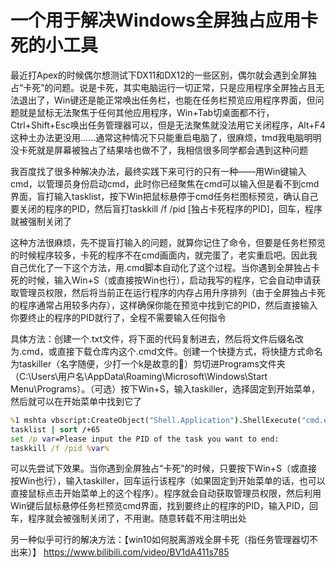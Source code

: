 # 一个用于解决Windows全屏独占应用卡死的小工具

最近打Apex的时候偶尔想测试下DX11和DX12的一些区别，偶尔就会遇到全屏独占“卡死”的问题。说是卡死，其实电脑运行一切正常，只是应用程序全屏独占且无法退出了，Win键还是能正常唤出任务栏，也能在任务栏预览应用程序界面，但问题就是鼠标无法聚焦于任何其他应用程序，Win+Tab切桌面都不行，Ctrl+Shift+Esc唤出任务管理器可以，但是无法聚焦就没法用它关闭程序，Alt+F4这种土办法更没用……通常这种情况下只能重启电脑了，很麻烦，tmd我电脑明明没卡死就是屏幕被独占了结果啥也做不了，我相信很多同学都会遇到这种问题

我百度找了很多种解决办法，最终实践下来可行的只有一种——用Win键输入cmd，以管理员身份启动cmd，此时你已经聚焦在cmd可以输入但是看不到cmd界面，盲打输入tasklist，按下Win把鼠标悬停于cmd任务栏图标预览，确认自己要关闭的程序的PID，然后盲打taskkill /f /pid [独占卡死程序的PID]，回车，程序就被强制关闭了

这种方法很麻烦，先不提盲打输入的问题，就算你记住了命令，但要是任务栏预览的时候程序较多，卡死的程序不在cmd画面内，就完蛋了，老实重启吧。因此我自己优化了一下这个方法，用.cmd脚本自动化了这个过程。当你遇到全屏独占卡死的时候，输入Win+S（或直接按Win也行），启动我写的程序，它会自动申请获取管理员权限，然后将当前正在运行程序的内存占用升序排列（由于全屏独占卡死的程序通常占用较多内存），这样确保你能在预览中找到它的PID，然后直接输入你要终止的程序的PID就行了，全程不需要输入任何指令

具体方法：创建一个.txt文件，将下面的代码复制进去，然后将文件后缀名改为.cmd，或直接下载仓库内这个.cmd文件。创建一个快捷方式，将快捷方式命名为taskiller（名字随便，少打一个k是故意的🙂）剪切进Programs文件夹（C:\Users\用户名\AppData\Roaming\Microsoft\Windows\Start Menu\Programs）。（可选）按下Win+S，输入taskiller，选择固定到开始菜单，然后就可以在开始菜单中找到它了

```bat
%1 mshta vbscript:CreateObject("Shell.Application").ShellExecute("cmd.exe","/c %~s0 ::","","runas",1)(window.close)&&exit cd /d "%~dp0"
tasklist | sort /+65
set /p var=Please input the PID of the task you want to end:
taskkill /f /pid %var%
```

可以先尝试下效果。当你遇到全屏独占“卡死”的时候，只要按下Win+S（或直接按Win也行），输入taskiller，回车运行该程序（如果固定到开始菜单的话，也可以直接鼠标点击开始菜单上的这个程序）。程序就会自动获取管理员权限，然后利用Win键后鼠标悬停任务栏预览cmd界面，找到要终止的程序的PID，输入PID，回车，程序就会被强制关闭了，不用谢。随意转载不用注明出处

另一种似乎可行的解决方法：【win10如何脱离游戏全屏卡死（指任务管理器切不出来）】 https://www.bilibili.com/video/BV1dA411s785
